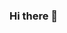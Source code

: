 ### Hi there 👋

<!--
**TJSBorges/TJSBorges** is a ✨ _special_ ✨ repository because its `README.md` (this file) appears on your GitHub profile.

Here are some ideas to get you started:

- 🔭 I’m currently working on cs1200
- 🌱 I’m currently learning cs1200
- 👯 I’m looking to collaborate on cs1200
- 🤔 I’m looking for help with cs1200
- 💬 Ask me about cs1200
- 📫 How to reach me: email on cs1200
- 😄 Pronouns: he/him
- ⚡ Fun fact: i have cs1200
-->
